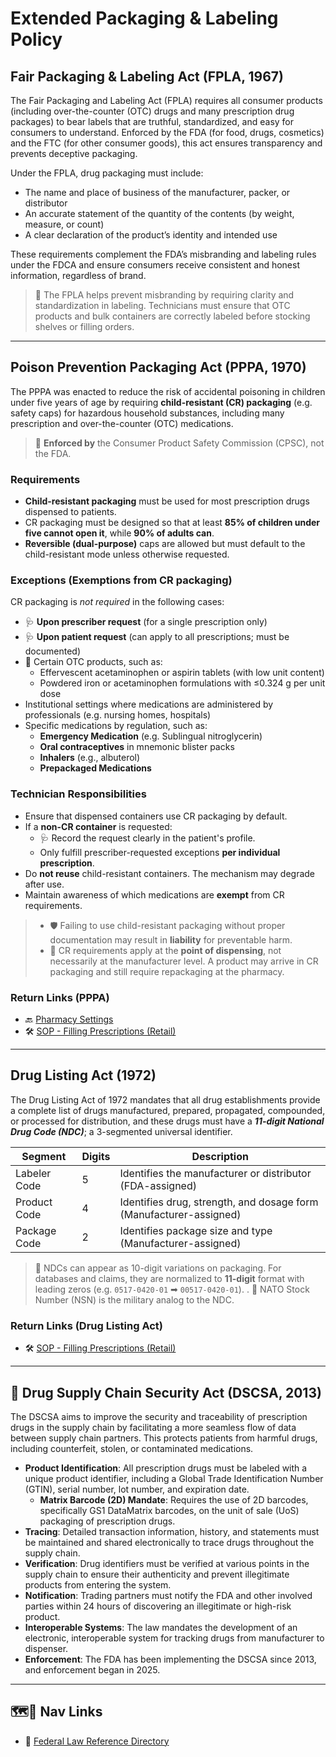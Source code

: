 # Extended Packaging & Labeling Policy

## Fair Packaging & Labeling Act (FPLA, 1967)

The Fair Packaging and Labeling Act (FPLA) requires all consumer products (including over-the-counter (OTC) drugs and many prescription drug packages) to bear labels that are truthful, standardized, and easy for consumers to understand. Enforced by the FDA (for food, drugs, cosmetics) and the FTC (for other consumer goods), this act ensures transparency and prevents deceptive packaging.

Under the FPLA, drug packaging must include:

- The name and place of business of the manufacturer, packer, or distributor
- An accurate statement of the quantity of the contents (by weight, measure, or count)
- A clear declaration of the product’s identity and intended use

These requirements complement the FDA’s misbranding and labeling rules under the FDCA and ensure consumers receive consistent and honest information, regardless of brand.

> 📌 The FPLA helps prevent misbranding by requiring clarity and standardization in labeling. Technicians must ensure that OTC products and bulk containers are correctly labeled before stocking shelves or filling orders.

---

## Poison Prevention Packaging Act (PPPA, 1970)

The PPPA was enacted to reduce the risk of accidental poisoning in children under five years of age by requiring **child-resistant (CR) packaging** (e.g. safety caps) for hazardous household substances, including many prescription and over-the-counter (OTC) medications.

> 🔑 **Enforced by** the Consumer Product Safety Commission (CPSC), not the FDA.

### Requirements

- **Child-resistant packaging** must be used for most prescription drugs dispensed to patients.
- CR packaging must be designed so that at least **85% of children under five cannot open it**, while **90% of adults can**.
- **Reversible (dual-purpose)** caps are allowed but must default to the child-resistant mode unless otherwise requested.

### Exceptions (Exemptions from CR packaging)

CR packaging is *not required* in the following cases:

- 🩺 **Upon prescriber request** (for a single prescription only)
- 🩺 **Upon patient request** (can apply to all prescriptions; must be documented)
- 💸 Certain OTC products, such as:
  - Effervescent acetaminophen or aspirin tablets (with low unit content)
  - Powdered iron or acetaminophen formulations with ≤0.324 g per unit dose
- Institutional settings where medications are administered by professionals (e.g. nursing homes, hospitals)
- Specific medications by regulation, such as:
  - **Emergency Medication** (e.g. Sublingual nitroglycerin)
  - **Oral contraceptives** in mnemonic blister packs
  - **Inhalers** (e.g., albuterol)
  - **Prepackaged Medications**

### Technician Responsibilities

- Ensure that dispensed containers use CR packaging by default.
- If a **non-CR container** is requested:
  - 🩺 Record the request clearly in the patient's profile.
  - Only fulfill prescriber-requested exceptions **per individual prescription**.
- Do **not reuse** child-resistant containers. The mechanism may degrade after use.
- Maintain awareness of which medications are **exempt** from CR requirements.

> - 🛡️ Failing to use child-resistant packaging without proper documentation may result in **liability** for preventable harm.
> - 🚨 CR requirements apply at the **point of dispensing**, not necessarily at the manufacturer level. A product may arrive in CR packaging and still require repackaging at the pharmacy.

### Return Links (PPPA)

- 🔙 [Pharmacy Settings](../settings.md#-non-compounded-prescription-area)
- 🛠️ [SOP - Filling Prescriptions (Retail)](../sop/rx_fill.md#32-bottling-and-sealing)

---

## Drug Listing Act (1972)

The Drug Listing Act of 1972 mandates that all drug establishments provide a complete list of drugs manufactured, prepared, propagated, compounded, or processed for distribution, and these drugs must have a ***11-digit National Drug Code (NDC)***; a 3-segmented universal identifier.

| Segment | Digits | Description |
|---------|--------|-------------|
| Labeler Code | 5 | Identifies the manufacturer or distributor (FDA-assigned) |
| Product Code | 4 | Identifies drug, strength, and dosage form (Manufacturer-assigned) |
| Package Code | 2 | Identifies package size and type (Manufacturer-assigned) |

> 📌 NDCs can appear as 10-digit variations on packaging. For databases and claims, they are normalized to **11-digit** format with leading zeros (e.g. `0517-0420-01` ➡ `00517-0420-01`).
> .
> 🤯 NATO Stock Number (NSN) is the military analog to the NDC.

### Return Links (Drug Listing Act)

- 🛠️ [SOP - Filling Prescriptions (Retail)](../sop/rx_fill.md#12-product-retrieval)

---

## 🤯 Drug Supply Chain Security Act (DSCSA, 2013)

The DSCSA aims to improve the security and traceability of prescription drugs in the supply chain by facilitating a more seamless flow of data between supply chain partners. This protects patients from harmful drugs, including counterfeit, stolen, or contaminated medications.

- **Product Identification**: All prescription drugs must be labeled with a unique product identifier, including a Global Trade Identification Number (GTIN), serial number, lot number, and expiration date.
  - **Matrix Barcode (2D) Mandate**: Requires the use of 2D barcodes, specifically GS1 DataMatrix barcodes, on the unit of sale (UoS) packaging of prescription drugs.
- **Tracing**: Detailed transaction information, history, and statements must be maintained and shared electronically to trace drugs throughout the supply chain.
- **Verification**: Drug identifiers must be verified at various points in the supply chain to ensure their authenticity and prevent illegitimate products from entering the system.
- **Notification**: Trading partners must notify the FDA and other involved parties within 24 hours of discovering an illegitimate or high-risk product.
- **Interoperable Systems**: The law mandates the development of an electronic, interoperable system for tracking drugs from manufacturer to dispenser.
- **Enforcement**: The FDA has been implementing the DSCSA since 2013, and enforcement began in 2025.
  
---

## 🗺️🔗 Nav Links

- 🦅 [Federal Law Reference Directory](./readme.md)
